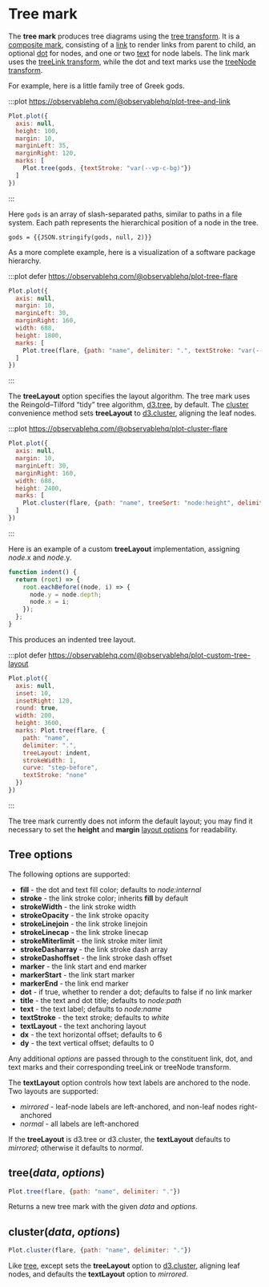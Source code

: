 <script setup>

import * as Plot from "@observablehq/plot";
import * as d3 from "d3";
import {shallowRef, onMounted} from "vue";

const flare = shallowRef([{name: "empty"}]);

const gods = [
  "Chaos/Gaia/Mountains",
  "Chaos/Gaia/Pontus",
  "Chaos/Gaia/Uranus",
  "Chaos/Eros",
  "Chaos/Erebus",
  "Chaos/Tartarus"
];

onMounted(() => {
  d3.csv("../data/flare.csv", d3.autoType).then((data) => (flare.value = data));
});

function indent() {
  return (root) => {
    root.eachBefore((node, i) => {
      node.y = node.depth;
      node.x = i;
    });
  };
}

</script>

# Tree mark

The **tree mark** produces tree diagrams using the [tree transform](../transforms/tree.md). It is a [composite mark](../features/marks.md#marks-marks), consisting of a [link](./link.md) to render links from parent to child, an optional [dot](./dot.md) for nodes, and one or two [text](./text.md) for node labels. The link mark uses the [treeLink transform](../transforms/tree.md#treelink-options), while the dot and text marks use the [treeNode transform](../transforms/tree.md#treenode-options).

For example, here is a little family tree of Greek gods.

:::plot https://observablehq.com/@observablehq/plot-tree-and-link
```js
Plot.plot({
  axis: null,
  height: 100,
  margin: 10,
  marginLeft: 35,
  marginRight: 120,
  marks: [
    Plot.tree(gods, {textStroke: "var(--vp-c-bg)"})
  ]
})
```
:::

Here `gods` is an array of slash-separated paths, similar to paths in a file system. Each path represents the hierarchical position of a node in the tree.

```js-vue
gods = {{JSON.stringify(gods, null, 2)}}
```

As a more complete example, here is a visualization of a software package hierarchy.

:::plot defer https://observablehq.com/@observablehq/plot-tree-flare
```js
Plot.plot({
  axis: null,
  margin: 10,
  marginLeft: 30,
  marginRight: 160,
  width: 688,
  height: 1800,
  marks: [
    Plot.tree(flare, {path: "name", delimiter: ".", textStroke: "var(--vp-c-bg)"})
  ]
})
```
:::

The **treeLayout** option specifies the layout algorithm. The tree mark uses the Reingold–Tilford “tidy” tree algorithm, [d3.tree](https://github.com/d3/d3-hierarchy/blob/main/README.md#tree), by default. The [cluster](#cluster-data-options) convenience method sets **treeLayout** to [d3.cluster](https://github.com/d3/d3-hierarchy/blob/main/README.md#cluster), aligning the leaf nodes.

:::plot https://observablehq.com/@observablehq/plot-cluster-flare
```js
Plot.plot({
  axis: null,
  margin: 10,
  marginLeft: 30,
  marginRight: 160,
  width: 688,
  height: 2400,
  marks: [
    Plot.cluster(flare, {path: "name", treeSort: "node:height", delimiter: ".", textStroke: "var(--vp-c-bg)"})
  ]
})
```
:::

Here is an example of a custom **treeLayout** implementation, assigning *node*.x and *node*.y.

```js
function indent() {
  return (root) => {
    root.eachBefore((node, i) => {
      node.y = node.depth;
      node.x = i;
    });
  };
}
```

This produces an indented tree layout.

:::plot defer https://observablehq.com/@observablehq/plot-custom-tree-layout
```js
Plot.plot({
  axis: null,
  inset: 10,
  insetRight: 120,
  round: true,
  width: 200,
  height: 3600,
  marks: Plot.tree(flare, {
    path: "name",
    delimiter: ".",
    treeLayout: indent,
    strokeWidth: 1,
    curve: "step-before",
    textStroke: "none"
  })
})
```
:::

The tree mark currently does not inform the default layout; you may find it necessary to set the **height** and **margin** [layout options](../features/plots.md#layout-options) for readability.

## Tree options

The following options are supported:

* **fill** - the dot and text fill color; defaults to *node:internal*
* **stroke** - the link stroke color; inherits **fill** by default
* **strokeWidth** - the link stroke width
* **strokeOpacity** - the link stroke opacity
* **strokeLinejoin** - the link stroke linejoin
* **strokeLinecap** - the link stroke linecap
* **strokeMiterlimit** - the link stroke miter limit
* **strokeDasharray** - the link stroke dash array
* **strokeDashoffset** - the link stroke dash offset
* **marker** - the link start and end marker
* **markerStart** - the link start marker
* **markerEnd** - the link end marker
* **dot** - if true, whether to render a dot; defaults to false if no link marker
* **title** - the text and dot title; defaults to *node:path*
* **text** - the text label; defaults to *node:name*
* **textStroke** - the text stroke; defaults to *white*
* **textLayout** - the text anchoring layout
* **dx** - the text horizontal offset; defaults to 6
* **dy** - the text vertical offset; defaults to 0

Any additional *options* are passed through to the constituent link, dot, and text marks and their corresponding treeLink or treeNode transform.

The **textLayout** option controls how text labels are anchored to the node. Two layouts are supported:

* *mirrored* - leaf-node labels are left-anchored, and non-leaf nodes right-anchored
* *normal* - all labels are left-anchored

If the **treeLayout** is d3.tree or d3.cluster, the **textLayout** defaults to *mirrored*; otherwise it defaults to *normal*.

## tree(*data*, *options*)

```js
Plot.tree(flare, {path: "name", delimiter: "."})
```

Returns a new tree mark with the given *data* and *options*.

## cluster(*data*, *options*)

```js
Plot.cluster(flare, {path: "name", delimiter: "."})
```

Like [tree](#tree-data-options), except sets the **treeLayout** option to [d3.cluster](https://github.com/d3/d3-hierarchy/blob/main/README.md#cluster), aligning leaf nodes, and defaults the **textLayout** option to *mirrored*.
